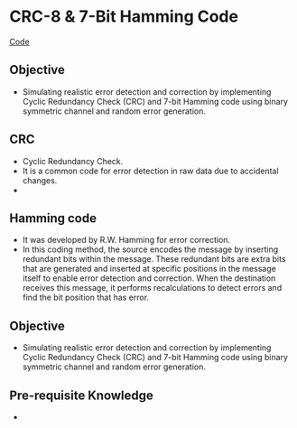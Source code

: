 # CRC-8 & 7-Bit Hamming Code
[Code](src/com/pranav/nits/Main.java)
## Objective 
- Simulating realistic error detection and correction by implementing
  Cyclic Redundancy Check (CRC) and 7-bit Hamming code using binary symmetric channel and random error generation.
## CRC
- Cyclic Redundancy Check.
- It is a common code for error detection in raw data due to accidental changes.
- 
 ## Hamming code
-  It was developed by R.W. Hamming for error correction.
-  In this coding method, the source encodes the message by inserting redundant bits within the message. These redundant bits are extra bits that are generated and inserted at specific positions in the message itself to enable error detection and correction. When the destination receives this message, it performs recalculations to detect errors and find the bit position that has error.		
## Objective 
- Simulating realistic error detection and correction by implementing
  Cyclic Redundancy Check (CRC) and 7-bit Hamming code using binary symmetric channel and random error generation.
## Pre-requisite Knowledge
- 
  
